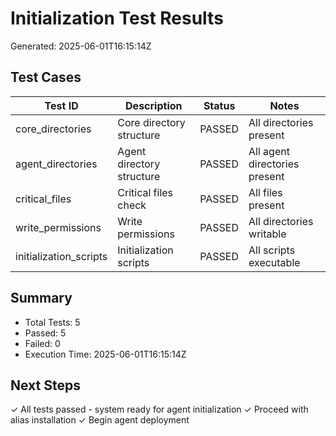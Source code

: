 # Initialization Test Results
Generated: 2025-06-01T16:15:14Z

## Test Cases

| Test ID | Description | Status | Notes |
|---------|-------------|--------|-------|
| core_directories | Core directory structure | PASSED | All directories present |
| agent_directories | Agent directory structure | PASSED | All agent directories present |
| critical_files | Critical files check | PASSED | All files present |
| write_permissions | Write permissions | PASSED | All directories writable |
| initialization_scripts | Initialization scripts | PASSED | All scripts executable |

## Summary
- Total Tests: 5
- Passed: 5
- Failed: 0
- Execution Time: 2025-06-01T16:15:14Z

## Next Steps
✓ All tests passed - system ready for agent initialization
✓ Proceed with alias installation
✓ Begin agent deployment
